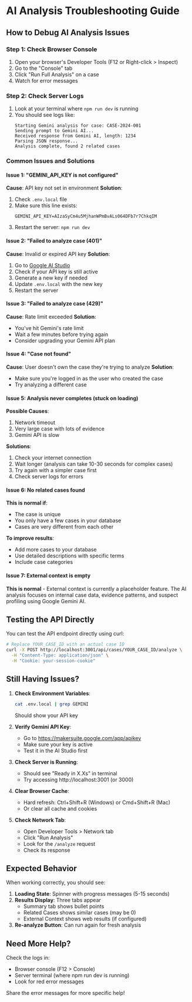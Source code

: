 # AI Analysis Troubleshooting Guide

## How to Debug AI Analysis Issues

### Step 1: Check Browser Console

1. Open your browser's Developer Tools (F12 or Right-click > Inspect)
2. Go to the "Console" tab
3. Click "Run Full Analysis" on a case
4. Watch for error messages

### Step 2: Check Server Logs

1. Look at your terminal where `npm run dev` is running
2. You should see logs like:
   ```
   Starting Gemini analysis for case: CASE-2024-001
   Sending prompt to Gemini AI...
   Received response from Gemini AI, length: 1234
   Parsing JSON response...
   Analysis complete, found 2 related cases
   ```

### Common Issues and Solutions

#### Issue 1: "GEMINI_API_KEY is not configured"

**Cause**: API key not set in environment
**Solution**:
1. Check `.env.local` file
2. Make sure this line exists:
   ```
   GEMINI_API_KEY=AIzaSyCm4u5MjhanWPmBvALs064DFb7r7ChkqIM
   ```
3. Restart the server: `npm run dev`

#### Issue 2: "Failed to analyze case (401)"

**Cause**: Invalid or expired API key
**Solution**:
1. Go to [Google AI Studio](https://makersuite.google.com/app/apikey)
2. Check if your API key is still active
3. Generate a new key if needed
4. Update `.env.local` with the new key
5. Restart the server

#### Issue 3: "Failed to analyze case (429)"

**Cause**: Rate limit exceeded
**Solution**:
- You've hit Gemini's rate limit
- Wait a few minutes before trying again
- Consider upgrading your Gemini API plan

#### Issue 4: "Case not found"

**Cause**: User doesn't own the case they're trying to analyze
**Solution**:
- Make sure you're logged in as the user who created the case
- Try analyzing a different case

#### Issue 5: Analysis never completes (stuck on loading)

**Possible Causes**:
1. Network timeout
2. Very large case with lots of evidence
3. Gemini API is slow

**Solutions**:
1. Check your internet connection
2. Wait longer (analysis can take 10-30 seconds for complex cases)
3. Try again with a simpler case first
4. Check server logs for errors

#### Issue 6: No related cases found

**This is normal if**:
- The case is unique
- You only have a few cases in your database
- Cases are very different from each other

**To improve results**:
- Add more cases to your database
- Use detailed descriptions with specific terms
- Include case categories

#### Issue 7: External context is empty

**This is normal** - External context is currently a placeholder feature. The AI analysis focuses on internal case data, evidence patterns, and suspect profiling using Google Gemini AI.

## Testing the API Directly

You can test the API endpoint directly using curl:

```bash
# Replace YOUR_CASE_ID with an actual case ID
curl -X POST http://localhost:3001/api/cases/YOUR_CASE_ID/analyze \
  -H "Content-Type: application/json" \
  -H "Cookie: your-session-cookie"
```

## Still Having Issues?

1. **Check Environment Variables**:
   ```bash
   cat .env.local | grep GEMINI
   ```
   Should show your API key

2. **Verify Gemini API Key**:
   - Go to https://makersuite.google.com/app/apikey
   - Make sure your key is active
   - Test it in the AI Studio first

3. **Check Server is Running**:
   - Should see "Ready in X.Xs" in terminal
   - Try accessing http://localhost:3001 (or 3000)

4. **Clear Browser Cache**:
   - Hard refresh: Ctrl+Shift+R (Windows) or Cmd+Shift+R (Mac)
   - Or clear all cache and cookies

5. **Check Network Tab**:
   - Open Developer Tools > Network tab
   - Click "Run Analysis"
   - Look for the `/analyze` request
   - Check its response

## Expected Behavior

When working correctly, you should see:

1. **Loading State**: Spinner with progress messages (5-15 seconds)
2. **Results Display**: Three tabs appear
   - Summary tab shows bullet points
   - Related Cases shows similar cases (may be 0)
   - External Context shows web results (if configured)
3. **Re-analyze Button**: Can run again for fresh analysis

## Need More Help?

Check the logs in:
- Browser console (F12 > Console)
- Server terminal (where npm run dev is running)
- Look for red error messages

Share the error messages for more specific help!
